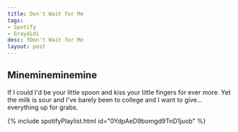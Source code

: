 ```yaml
---
title: Don't Wait for Me
tags:
- Spotify
- Graydidi
desc: YDon't Wait for Me
layout: post
---
```

## Minemineminemine
If I could I'd be your little spoon and kiss your little fingers for ever more. Yet the milk is sour and I've barely been to college and I want to give... everything up for grabs.
<!-- more -->

{% include spotifyPlaylist.html id="0YdpAeD9bomgd9TnD1juob" %}
